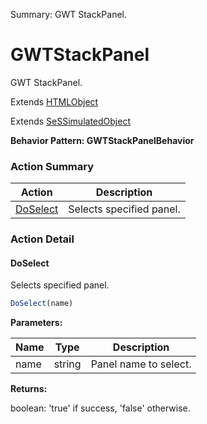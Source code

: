 Summary: GWT StackPanel.

# GWTStackPanel

GWT StackPanel.
 
Extends [HTMLObject](HTMLObject.md)

Extends [SeSSimulatedObject](SeSSimulatedObject.md)





**Behavior Pattern: GWTStackPanelBehavior**


<!-- ============================== property summary ========================== -->

	
<!-- ============================== action summary ========================== -->



### Action Summary

|  **Action** | **Description** | 
| ----------- | --------------- |
|	[DoSelect](#doselect) | Selects specified panel. |




<!-- ============================== property detail ========================== -->
	
	
<!-- ============================== action detail ========================== -->
	
### Action Detail
		
<a name="DoSelect"></a>    
#### DoSelect

Selects specified panel.

```javascript
DoSelect(name) 
```


**Parameters:**

|	**Name** | **Type** | **Description** |
| ---------- | -------- | --------------- |
| name | string |	Panel name to select. |




**Returns:**

boolean: 'true' if success, 'false' otherwise.



<a name="see.also.gwtstackpanel.doselect"></a>

	

